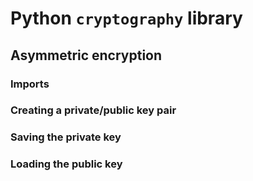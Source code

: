 # Python `cryptography` library

## Asymmetric encryption

### Imports

### Creating a private/public key pair

### Saving the private key

### Loading the public key

